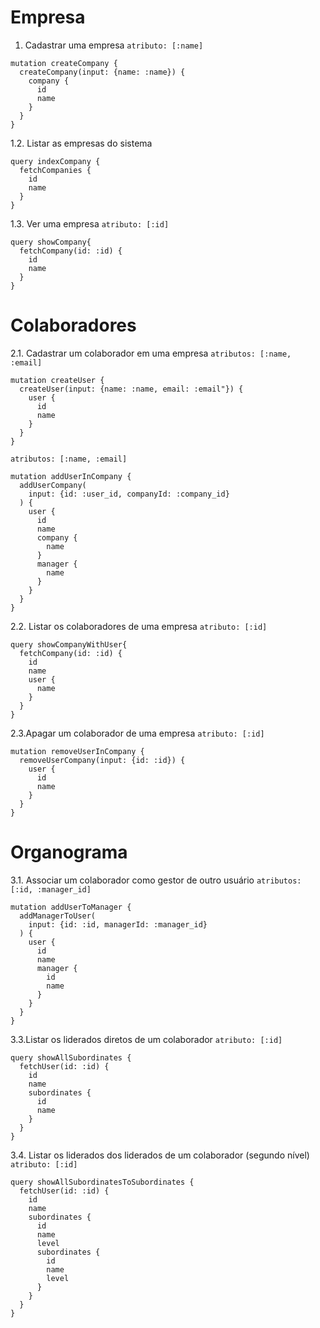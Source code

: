 # Empresa
1. Cadastrar uma empresa `atributo: [:name]`
```
mutation createCompany {
  createCompany(input: {name: :name}) {
    company {
      id
      name
    }
  }
}
```
1.2. Listar as empresas do sistema
```
query indexCompany {
  fetchCompanies {
    id
    name
  }
}
```
1.3. Ver uma empresa `atributo: [:id]`
```
query showCompany{
  fetchCompany(id: :id) {
    id
    name
  }
}
```
# Colaboradores
2.1. Cadastrar um colaborador em uma empresa `atributos: [:name, :email]`
```
mutation createUser {
  createUser(input: {name: :name, email: :email"}) {
    user {
      id
      name
    }
  }
}
```
`atributos: [:name, :email]`
```
mutation addUserInCompany {
  addUserCompany(
    input: {id: :user_id, companyId: :company_id}
  ) {
    user {
      id
      name
      company {
        name
      }
      manager {
        name
      }
    }
  }
}
```
2.2. Listar os colaboradores de uma empresa `atributo: [:id]`
```
query showCompanyWithUser{
  fetchCompany(id: :id) {
    id
    name
    user {
      name
    }
  }
}
```
2.3.Apagar um colaborador de uma empresa `atributo: [:id]`
```
mutation removeUserInCompany {
  removeUserCompany(input: {id: :id}) {
    user {
      id
      name
    }
  }
}
```
# Organograma
3.1. Associar um colaborador como gestor de outro usuário `atributos: [:id, :manager_id]`
```
mutation addUserToManager {
  addManagerToUser(
    input: {id: :id, managerId: :manager_id}
  ) {
    user {
      id
      name
      manager {
        id
        name
      }
    }
  }
}
```
3.3.Listar os liderados diretos de um colaborador `atributo: [:id]`
```
query showAllSubordinates {
  fetchUser(id: :id) {
    id
    name
    subordinates {
      id
      name
    }
  }
}
```
3.4. Listar os liderados dos liderados de um colaborador (segundo nível) `atributo: [:id]`
```
query showAllSubordinatesToSubordinates {
  fetchUser(id: :id) {
    id
    name
    subordinates {
      id
      name
      level
      subordinates {
        id
        name
        level
      }
    }
  }
}
```
